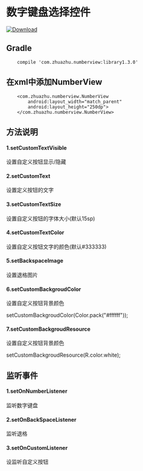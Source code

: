 # 数字键盘选择控件
[ ![Download](https://api.bintray.com/packages/zhu/maven/numberview/images/download.svg) ](https://bintray.com/zhu/maven/numberview/_latestVersion)

## Gradle
```
    compile 'com.zhuazhu.numberview:library1.3.0'
```

## 在xml中添加NumberView
```
    <com.zhuazhu.numberview.NumberView
        android:layout_width="match_parent"
        android:layout_height="250dp">
    </com.zhuazhu.numberview.NumberView>
```


## 方法说明
#### 1.setCustomTextVisible
设置自定义按钮显示/隐藏
#### 2.setCustomText
设置定义按钮的文字
#### 3.setCustomTextSize
设置自定义按钮的字体大小(默认15sp)
#### 4.setCustomTextColor
设置自定义按钮文字的颜色(默认#333333)
#### 5.setBackspaceImage
设置退格图片
#### 6.setCustomBackgroudColor
设置自定义按钮背景颜色

setCustomBackgroudColor(Color.pack("#ffffff"));
#### 7.setCustomBackgroudResource
设置自定义按钮背景颜色

setCustomBackgroudResource(R.color.white);

## 监听事件
#### 1.setOnNumberListener
监听数字键盘
#### 2.setOnBackSpaceListener
监听退格
#### 3.setOnCustomListener
设监听自定义按钮

